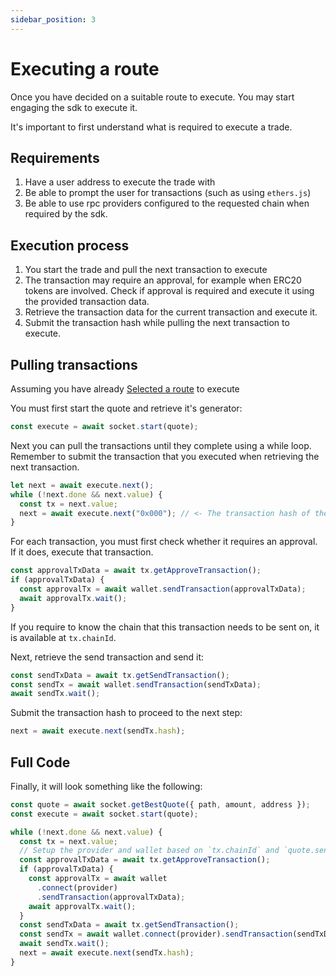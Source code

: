 ```yaml
---
sidebar_position: 3
---
```


# Executing a route

Once you have decided on a suitable route to execute. You may start engaging the sdk to execute it.

It's important to first understand what is required to execute a trade.

## Requirements

1. Have a user address to execute the trade with
2. Be able to prompt the user for transactions (such as using `ethers.js`)
3. Be able to use rpc providers configured to the requested chain when required by the sdk.

## Execution process

1. You start the trade and pull the next transaction to execute
2. The transaction may require an approval, for example when ERC20 tokens are involved. Check if approval is required and execute it using the provided transaction data.
3. Retrieve the transaction data for the current transaction and execute it.
4. Submit the transaction hash while pulling the next transaction to execute.

## Pulling transactions

Assuming you have already [Selected a route](./query-routes.md#querying-the-best-route) to execute

You must first start the quote and retrieve it's generator:

```ts
const execute = await socket.start(quote);
```

Next you can pull the transactions until they complete using a while loop. Remember to submit the transaction that you executed when retrieving the next transaction.

```ts
let next = await execute.next();
while (!next.done && next.value) {
  const tx = next.value;
  next = await execute.next("0x000"); // <- The transaction hash of the current transaction
}
```

For each transaction, you must first check whether it requires an approval. If it does, execute that transaction.

```ts
const approvalTxData = await tx.getApproveTransaction();
if (approvalTxData) {
  const approvalTx = await wallet.sendTransaction(approvalTxData);
  await approvalTx.wait();
}
```

If you require to know the chain that this transaction needs to be sent on, it is available at `tx.chainId`.

Next, retrieve the send transaction and send it:

```ts
const sendTxData = await tx.getSendTransaction();
const sendTx = await wallet.sendTransaction(sendTxData);
await sendTx.wait();
```

Submit the transaction hash to proceed to the next step:

```ts
next = await execute.next(sendTx.hash);
```

## Full Code

Finally, it will look something like the following:

```ts
const quote = await socket.getBestQuote({ path, amount, address });
const execute = await socket.start(quote);

while (!next.done && next.value) {
  const tx = next.value;
  // Setup the provider and wallet based on `tx.chainId` and `quote.sender` if needed
  const approvalTxData = await tx.getApproveTransaction();
  if (approvalTxData) {
    const approvalTx = await wallet
      .connect(provider)
      .sendTransaction(approvalTxData);
    await approvalTx.wait();
  }
  const sendTxData = await tx.getSendTransaction();
  const sendTx = await wallet.connect(provider).sendTransaction(sendTxData);
  await sendTx.wait();
  next = await execute.next(sendTx.hash);
}
```
